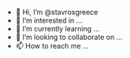 - 👋 Hi, I’m @stavrosgreece
- 👀 I’m interested in ...
- 🌱 I’m currently learning ...
- 💞️ I’m looking to collaborate on ...
- 📫 How to reach me ...

<!---
stavrosgreece/stavrosgreece is a ✨ special ✨ repository because its `README.md` (this file) appears on your GitHub profile.
You can click the Preview link to take a look at your changes.
--->
